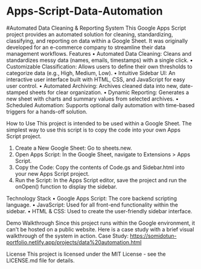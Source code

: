 # Apps-Script-Data-Automation

#Automated Data Cleaning & Reporting System
This Google Apps Script project provides an automated solution for cleaning, standardizing, classifying, and reporting on data within a Google Sheet. It was originally developed for an e-commerce company to streamline their data management workflows.
Features
•	Automated Data Cleaning: Cleans and standardizes messy data (names, emails, timestamps) with a single click.
•	Customizable Classification: Allows users to define their own thresholds to categorize data (e.g., High, Medium, Low).
•	Intuitive Sidebar UI: An interactive user interface built with HTML, CSS, and JavaScript for easy user control.
•	Automated Archiving: Archives cleaned data into new, date-stamped sheets for clear organization.
•	Dynamic Reporting: Generates a new sheet with charts and summary values from selected archives.
•	Scheduled Automation: Supports optional daily automation with time-based triggers for a hands-off solution.

How to Use
This project is intended to be used within a Google Sheet. The simplest way to use this script is to copy the code into your own Apps Script project.
1.	Create a New Google Sheet: Go to sheets.new.
2.	Open Apps Script: In the Google Sheet, navigate to Extensions > Apps Script.
3.	Copy the Code: Copy the contents of Code.gs and Sidebar.html into your new Apps Script project.
4.	Run the Script: In the Apps Script editor, save the project and run the onOpen() function to display the sidebar.

Technology Stack
•	Google Apps Script: The core backend scripting language.
•	JavaScript: Used for all front-end functionality within the sidebar.
•	HTML & CSS: Used to create the user-friendly sidebar interface.

Demo Walkthrough
Since this project runs within the Google environment, it can't be hosted on a public website. Here is a case study with a brief visual walkthrough of the system in action.
Case Study:
https://somidotun-portfolio.netlify.app/projects/data%20automation.html

License
This project is licensed under the MIT License - see the LICENSE.md file for details.

